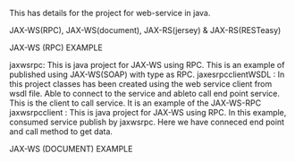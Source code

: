 This has details for the project for web-service in java.

JAX-WS(RPC), JAX-WS(document), JAX-RS(jersey) & JAX-RS(RESTeasy)

JAX-WS (RPC) EXAMPLE

jaxwsrpc: This is java project for JAX-WS using RPC. This is an example of published using JAX-WS(SOAP) with type as RPC.
jaxesrpcclientWSDL : In this project classes has been created using the web service client from wsdl file. Able to connect to the service and ableto call end point service. This is the client to call service.
					It is an example of the JAX-WS-RPC
jaxwsrpcclient : This is java project for JAX-WS using RPC. In this example, consumed service publish by jaxwsrpc. Here we have conneced end point and call method to get data.

JAX-WS (DOCUMENT) EXAMPLE 
					
